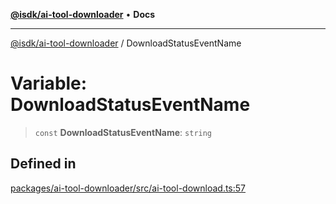 [**@isdk/ai-tool-downloader**](../README.md) • **Docs**

***

[@isdk/ai-tool-downloader](../globals.md) / DownloadStatusEventName

# Variable: DownloadStatusEventName

> `const` **DownloadStatusEventName**: `string`

## Defined in

[packages/ai-tool-downloader/src/ai-tool-download.ts:57](https://github.com/isdk/ai-tool-download.js/blob/f5dabf0a87cbd6138c71ae0b644fdaca433fad82/src/ai-tool-download.ts#L57)
